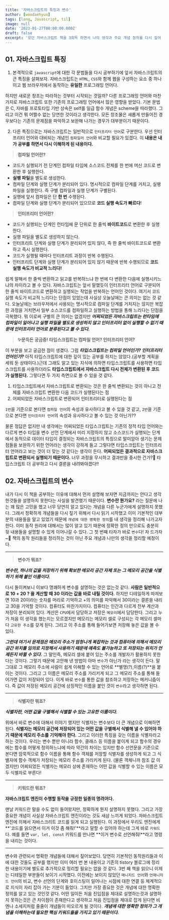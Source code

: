 ```yaml
---
title: '자바스크립트의 특징과 변수'
author: [woodaehyun]
tags: [lang, Javascript, til]
image: null
date: '2023-01-27T00:00:00.000Z'
draft: false
excerpt: '모던 자바스크립트 책을 3회독 하면서 나의 생각과 주요 개념 정의를 다시 짚어 보려한다. 타입스크립트는 컴파일러 언어인가? 인터프리터 언어인가?에 대한 생각 정리와 변수를 다뤄보려 한다.'
---
```


## 01. 자바스크립트 특징

1. 본격적으로 `javascript`에 대한 각 문법들을 다시 공부하기에 앞서 자바스크립트의 큰 특징을 살펴보자. 자바스크립트는 `HTML`, `CSS`와 함께 웹을 구성하는 요소 중 하나이고 웹 브라우저에서 동작하는 **유일한** 프로그래밍 언어다.

하지만 새로운 창조는 따라하는 것부터 시작되는 것일까? 다른 프로그래밍 언어와 마찬가지로 자바스크립트 또한 기존의 프로그래밍 언어에서 많은 영향을 받았다.
기본 문법은 C, 자바를 프로토타입 기반 상속은 self를 일급 함수 개념은 scheme을 따라했다. 그리고 이건 뭐 어쩔수 없는 당연한 것이라고 생각한다. 모든 창조물은 새롭게 만들어진 경우보다는 기존의 문제점을 파악하고 보완해 나가는 경우가 대부분이기 때문이다.

2. 다른 특징으로는 자바스크립트는 일반적으로 `인터프리터 언어`로 구분한다. 우선 인터프리터 언어와 대비되는 개념인 `컴파일러 언어`와 비교할 필요가 있겠다. 이 **내용은 내가 공부를 하면서 다시 이해하게 된 내용이다.**

> **컴파일 언어란?**

- 코드가 실행되기 전 단계인 컴파일 타임에 소스코드 전체를 한 번에 머신 코드로 변환한 후 실행한다.
- **실팽 파일**을 별도로 생성한다.
- 컴파일 단계와 실행 단계가 분리되어 있다. 명시적으로 컴파일 단계를 거치고, 실팽 파일을 실행한다. 즉 구별 컴파일과 실행 단계가 구별된다.
- 실행에 앞서 컴파일은 단 **한 번** 수행된다.
- 컴파일 단계와 실행 단계가 분리되어 있으므로 **코드 실행 속도가 빠르다**!

> **인터프리터 언어란?**

- 코드가 실행되는 단계인 런타임에 문 단위로 한 줄씩 **바이트코드**로 변환한 후 실행한다.
- 실행 파일을 별도로 생성하지 않는다.
- 인터프리트 단계와 실행 단계가 분리되어 있지 않다, 즉 한 줄씩 바이트코드로 변환하고 즉시 실행한다.
- 코드가 실행될 때마다 인터프리트 과정이 반복 수행된다.
- 인터프리트 단계와 실행 단계가 분리되어 있지 않기 때문에 반복 수행되므로 **코드 실행 속도가 비교적 느리다!**

쉽게 말해서 한 줄씩 변환하고 읽고를 반복하느냐 한 번에 다 변환한 다음에 실행시키느냐의 차이라고 볼 수 있다. 자바스크립트는 앞서 말했듯이 인터프리터 언어로 구분되어 한 줄씩 바이트코드로 변환하고 실행되는 작업을 반복하는 언어인 것이다. 여기서 코드 실행 속도가 비교적 느리다는 단점이 있었는데 사실상 오늘날에는 큰 의미는 없는 것 같다. 오늘날에는 브라우저에서 사용되는 명시적으로 컴파일 단계를 거치지는 않지만 복잡한 과정을 거치면서 일부 소스코드를 컴파일하고 실행하는 방법을 통해 느리다는 단점을 극복했다. 뭐 이로써 구별의 큰 의미는 없겠지만 **_어찌되었든 자바스크립트는 런타임에 컴파일이 일어나고 실행 파일을 별도로 생성하지 않고 인터프리터 없이 실행할 수 없기 때문에 인터프리터 언어로 분류된다고 볼 수 있다._**

> **✨문득든 궁금증! 타입스크립트는 컴파일 언어? 인터프리터 언어?**

이 부분을 보고 궁금한 점이 생겼다. 그럼 **_타입스크립트는 컴파일 언어인가? 인터프리터 언어인가?_** 아직 타입스크립트에 대한 깊이 있는 공부를 하지는 않았다.(공부할 계획을 세워 둔 상태이다.)근데 그래도 알고 있는 지식에 의하면 타입스크립트를 사용하면 타입스크립트를 사용하더라도 **타입스크립트에서 자바스크립트 다시 전체가 변환된 후 코드가 실행된다.** 그렇다면 두 가지 측면으로 볼 수 있을 것 같다.

1. 타입스크립트에서 자바스크립트로 변환되는 것은 한 줄씩 변환되는 것이 아니고 전체를 자바스크립트 변환한 다음 코드가 실행된다는 점
2. 어찌되었든 자바스크립트로 변환되어 인터프리터로 실행된다는 점

`1번`을 기준으로 본다면 `컴파일 언어`의 속성과 유사하다고 볼 수 있을 것 같고, `2번`을 기준으로 본다면 `인터프리터 언어`의 속성과 유사하다고 볼 수 있는 것 아닌가??

물론 정답은 없지만 내 생각에는 어찌되었든 타입스크립트는 기존의 정적 타입 언어와는 다르게 변수 타입을 변수 선언 단계에서 미리 지정하지 않고 소스코드가 실행되는 단계에서 동적으로 데이터 타입이 결정되는 자바스크립트의 특징으로 말미암아 생기는 문제점들을 보완하기 위한 언어라는 생각이 강하게 들고 그렇다면 타입스크립트는 인터프리터 언어라고 보는 것이 더 맞는 것 같다는 생각이 든다. **어찌되었든 결과적으로 자바스크립트로 변환되서 실행되기 때문이다.** 너무 과정을 무시하고 결과만을 중시한 건가?🧐 타입스크립트 더 공부하고 다시 결론을 내려봐야겠다!!

## 02. 자바스크립트의 변수

내가 다시 이 책을 공부하는 이유에 대해서 먼저 설명해 보자면 지금까지는 안다고 생각한것들을 설명하지 못한다는 사실을 발견했기 때문이다. **변수란 뭔가요?** 라는 질문에 나는 꽤 많은 고민을 했고 너무 당연히 알고 있다는 개념을 다른 누군가에게 설명하지 못했다. 그래서 정확하게 개념들을 다시 짚기 위해서 다시 읽기 시작했고 이미 기본적인 대부분의 내용들을 알고 있었기 때문에 `개념에 대한 명확한 정의`를 내 생각을 정리해 나가고자 한다. 이미 동작 원리에 대해서는 많이 알고 있기 때문에 정확한 정의 만으로도 충분히 뒷 내용들을 설명할 수 있게 이어나갈 수 있다. 그 첫 번째 타자가 바로 `변수`다! 자 드가자~🎉 책의 동작 원리들을 정리하는 것이 아닌 주요 개념과 나만의 생각을 정리할 예정이다.

---

> **변수가 뭐죠?**

**_변수란, 하나의 값을 저장하기 위해 확보한 메모리 공간 자체 또는 그 메모리 공간을 식별하기 위해 붙인 이름이다._**

다시 돌이켜보니 이보다 명쾌하게 변수를 설명하는 것은 없는것 같다. **사람은 일반적으로 10 + 20 ? 을 계산할 때 30 이라는 값을 바로 내릴 것이다.** 하지만 디테일하게 따져보면 10과 20이라는 숫자를 머리로 기억하고 +의 의미를 파악해서 30이라는 결론을 내리고 30을 기억할 것이다. 컴퓨터도 마찬가지이다. 컴퓨터는 인간과 다르게 전부 계산과 저장이 분리되어 있다. 계산은 `CPU`에서 담당하고 저장은 `메모리`에서 담당한다. 그리고 누가 처음 이 생각을 했는지는 모르겠지만 메모리는 메모리 셀로 구성되는 각 메모리 셀마다 `고유한 주소`를 갖게 된다. 그리고 이 주소를 통해 들어가보면 저장해 놓은 값을 볼 수 있다.

**_그런데 여기서 문제점은 메모리 주소가 엄청나게 복잡하는 것과 컴퓨터에 의해서 메모리 공간 위치를 임의로 지정해서 사용하기 때문에 예측도 불가능하고 또 저장되는 위치가 언제든지 바뀔 수 있다._** 그 말인즉, 메모리 셀에 붙어 있는 주소를 개발자가 활용하지 못한다는 것이다. 그렇기 때문에 고안해 낸 방법이 아마 `변수`가 아닌가 라는 생각이 든다. 말 그대로 그 메모리 주소에 사람이 쉽게 이해할 수 있는 언어로 **별명(?),이름(?)**을 붙이는 것이다. 그리고 그 이름은 메모리 주소를 가리키게 되고 그 메모리 주소를 통해 들어가면 값이 저장되어 있다. 이게 바로 `변수`를 통한 값을 참조하고 저장하는 메커니즘이다. 즉 값이 저장된 메모리 공간에 상징적인 이름을 붙인 것이 `변수`라고 생각하면 된다.

---

> **식별자란 뭐죠?**

**_식별자란, 어떤 값을 구별해서 식별할 수 있는 고유한 이름이다._**

위에서 바로 변수에 대해서 이야기 했지만 식별자는 변수보다 더 큰 개념으로 이해하면 된다. **식별자는 메모리 공간에 저장되어 있는 어떤 값을 구별해서 식별해 낼 수 있어야 하기 때문에 메모리 주소를 기억해야 한다.** 그리고 이러한 특징을 갖는 이름을 식별자라고 하는 것이다. 우리는 변수 뿐만 아니라 함수, 클래스 등 이름을 붙이게 되고 함수의 경우에는 함수를 어떻게 정의하느냐에 따라 약간의 차이는 있지만 함수 선언문을 기준으로 본다면 암묵적으로 함수 이름을 통해 함수 객체를 저장할 식별자를 생성하게 되고 그 식별자에 함수 객체가 저장되는 메모리 주소를 가리키게 된다. (물론 객체니까 참조 값 이겠지만) 어찌되었든 식별자는 메모리 상에 존재하는 어떤 값을 식별할 수 있는 이름은 모두 식별자로 부른다!

---

> **키워드란 뭐죠?**

**자바스크립트 엔진이 수행할 동작을 규정한 일종의 명려어다.**

맨날 키워드란 말을 수도 없이 들어왔지만, 정확하게 뭔지 설명하지 못했다. 그리고 가장 중요한 개념이 사실상 자바스크립트 엔진이라는 것도 새삼 느끼게 되었다. 자바스크립트 엔진에 의해서 자바스크리트 코드를 읽게 되고 실행된다. 이 과정에서 우리도 엔진에게 **'코드를 읽으면서 이거 이것 좀 해줘!'**라고 말할 수 있어야 하는데 그게 바로 `키워드`다. 예를 들면 `var, let, const` 키워드를 만나면 **이거 변수로 선언해줘!**라고 명령을 내리는 것이다.

---

변수와 관련되서 명확한 개념들에 대해서 짚어보았다. 당연히 기본적인 동작원리들과 이에 대한 것들도 공부를 했지만 이미 여러 번 본 내용이고 기존의 tistory 블로그에 정리한 내용이기에 별도로 추가적으로 정리할 필요는 없을 것 같다. 3번 째 책을 읽으니 이제는 디테일한 부분들이 보이기 시작했다. 이전에는 보이지 않았던 `매니지드 언어`와 `언매니지드 언어`의 비교, 변수 선언의 단계와 호이스팅이 일어나는 시점에 대한 연결 등 체계적으로 지식이 자리 잡아 가는 기분이 들었다. 그치만 가장 중요한 것은 개념에 대한 명확한 정의를 알고 있는 것인것 같다. 어떤 일이든 처음 진입점을 제대로 설명하는것과 설명하지 못하는것은 큰 차이점이 존재한다고 생각하고 처음 진입점을 제대로 잡게 된다면 비엔나 소세지처럼 줄줄이 개념들이 떠오르게 될 것이다. **_개념에 대한 명확한 정의가 그 개념을 이해하는데 필요한 핵심 키워드들을 가지고 있기 때문이다._**
